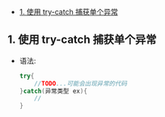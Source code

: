 <!-- TOC -->

- [1. 使用 try-catch 捕获单个异常](#1-使用-try-catch-捕获单个异常)

<!-- /TOC -->

## 1. 使用 try-catch 捕获单个异常
- 语法:  
  ```java
  try{
      //TODO...可能会出现异常的代码
  }catch(异常类型 ex){
      //
  }
  ```